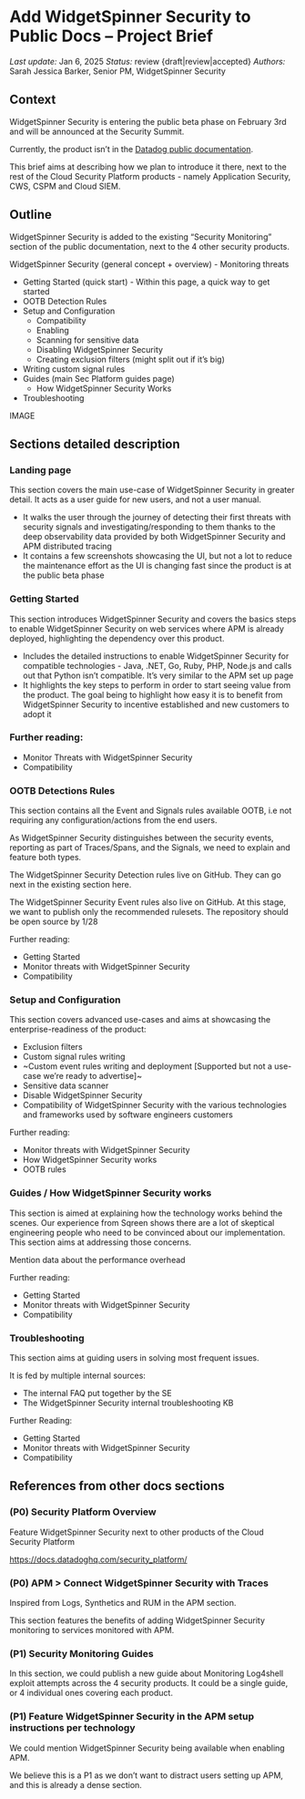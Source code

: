 # Add WidgetSpinner Security to Public Docs – Project Brief

_Last update:_ Jan 6, 2025
_Status:_ review  {draft|review|accepted}
_Authors:_ Sarah Jessica Barker, Senior PM, WidgetSpinner Security

## Context

WidgetSpinner Security is entering the public beta phase on February 3rd and will be announced at the Security Summit.

Currently, the product isn’t in the [Datadog public documentation](https://docs.datadoghq.com/). 

This brief aims at describing how we plan to introduce it there, next to the rest of the Cloud Security Platform products - namely Application Security, CWS, CSPM and Cloud SIEM.

## Outline

WidgetSpinner Security is added to the existing “Security Monitoring” section of the public documentation, next to the 4 other security products.

WidgetSpinner Security (general concept + overview) - Monitoring threats
- Getting Started (quick start) - Within this page, a quick way to get started
- OOTB Detection Rules
- Setup and Configuration
    - Compatibility
    - Enabling
    - Scanning for sensitive data
    - Disabling WidgetSpinner Security
    - Creating exclusion filters (might split out if it’s big)
- Writing custom signal rules
- Guides (main Sec Platform guides page)
    - How WidgetSpinner Security Works 
- Troubleshooting

IMAGE

## Sections detailed description

### Landing page
This section covers the main use-case of WidgetSpinner Security in greater detail. It acts as a user guide for new users, and not a user manual.

- It walks the user through the journey of detecting their first threats with security signals and investigating/responding to them thanks to the deep observability data provided by both WidgetSpinner Security and APM distributed tracing
- It contains a few screenshots showcasing the UI, but not a lot to reduce the maintenance effort as the UI is changing fast since the product is at the public beta phase

### Getting Started

This section introduces WidgetSpinner Security and covers the basics steps to enable WidgetSpinner Security on web services where APM is already deployed, highlighting the dependency over this product.

- Includes the detailed instructions to enable WidgetSpinner Security for compatible technologies - Java, .NET, Go, Ruby, PHP, Node.js and calls out that Python isn’t compatible. It’s very similar to the APM set up page
- It highlights the key steps to perform in order to start seeing value from the product. The goal being to highlight how easy it is to benefit from WidgetSpinner Security to incentive established and new customers to adopt it

### Further reading:

- Monitor Threats with WidgetSpinner Security
- Compatibility

### OOTB Detections Rules

This section contains all the Event and Signals rules available OOTB, i.e not requiring any configuration/actions from the end users.

As WidgetSpinner Security distinguishes between the security events, reporting as part of Traces/Spans, and the Signals, we need to explain and feature both types.

The WidgetSpinner Security Detection rules live on GitHub. They can go next in the existing section here.

The WidgetSpinner Security Event rules also live on GitHub. At this stage, we want to publish only the recommended rulesets. The repository should be open source by 1/28

Further reading:

- Getting Started
- Monitor threats with WidgetSpinner Security
- Compatibility

### Setup and Configuration
This section covers advanced use-cases and aims at showcasing the enterprise-readiness of the product:

- Exclusion filters
- Custom signal rules writing
- ~Custom event rules writing and deployment [Supported but not a use-case we’re ready to advertise]~
- Sensitive data scanner
- Disable WidgetSpinner Security
- Compatibility of WidgetSpinner Security with the various technologies and frameworks used by software engineers customers

Further reading:

- Monitor threats with WidgetSpinner Security
- How WidgetSpinner Security works
- OOTB rules

### Guides / How WidgetSpinner Security works

This section is aimed at explaining how the technology works behind the scenes. Our experience from Sqreen shows there are a lot of skeptical engineering people who need to be convinced about our implementation. This section aims at addressing those concerns.

Mention data about the performance overhead

Further reading:

- Getting Started
- Monitor threats with WidgetSpinner Security
- Compatibility

### Troubleshooting

This section aims at guiding users in solving most frequent issues. 

It is fed by multiple internal sources:

- The internal FAQ put together by the SE
- The WidgetSpinner Security internal troubleshooting KB

Further Reading:

- Getting Started
- Monitor threats with WidgetSpinner Security
- Compatibility

## References from other docs sections

### (P0) Security Platform Overview

Feature WidgetSpinner Security next to other products of the Cloud Security Platform

https://docs.datadoghq.com/security_platform/

### (P0) APM > Connect WidgetSpinner Security with Traces 
Inspired from Logs, Synthetics and RUM in the APM section.

This section features the benefits of adding WidgetSpinner Security monitoring to services monitored with APM.

### (P1) Security Monitoring Guides

In this section, we could publish a new guide about Monitoring Log4shell exploit attempts across the 4 security products. It could be a single guide, or 4 individual ones covering each product.

### (P1) Feature WidgetSpinner Security in the APM setup instructions per technology

We could mention WidgetSpinner Security being available when enabling APM.

We believe this is a P1 as we don’t want to distract users setting up APM, and this is already a dense section.

